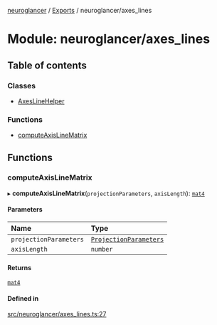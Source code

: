 [neuroglancer](../README.md) / [Exports](../modules.md) / neuroglancer/axes\_lines

# Module: neuroglancer/axes\_lines

## Table of contents

### Classes

- [AxesLineHelper](../classes/neuroglancer_axes_lines.AxesLineHelper.md)

### Functions

- [computeAxisLineMatrix](neuroglancer_axes_lines.md#computeaxislinematrix)

## Functions

### computeAxisLineMatrix

▸ **computeAxisLineMatrix**(`projectionParameters`, `axisLength`): [`mat4`](../classes/neuroglancer_util_geom.mat4.md)

#### Parameters

| Name | Type |
| :------ | :------ |
| `projectionParameters` | [`ProjectionParameters`](../classes/neuroglancer_projection_parameters.ProjectionParameters.md) |
| `axisLength` | `number` |

#### Returns

[`mat4`](../classes/neuroglancer_util_geom.mat4.md)

#### Defined in

[src/neuroglancer/axes_lines.ts:27](https://github.com/ActiveBrainAtlas2/neuroglancer/blob/91617476/src/neuroglancer/axes_lines.ts#L27)
